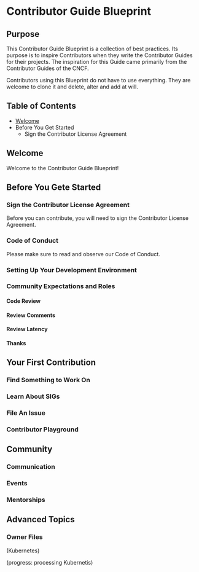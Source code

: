 # Contributor Guide Blueprint

## Purpose

This Contributor Guide Blueprint is a collection of best practices. Its purpose is to inspire Contributors when they write the Contributor Guides for their projects. The inspiration for this Guide came primarily from the Contributor Guides of the CNCF.

Contributors using this Blueprint do not have to use everything. They are welcome to clone it and delete, alter and add at will.

## Table of Contents

- [Welcome](#welcome)
- Before You Get Started
  - Sign the Contributor License Agreement

## Welcome

Welcome to the Contributor Guide Blueprint!

## Before You Gete Started

### Sign the Contributor License Agreement

Before you can contribute, you will need to sign the Contributor License Agreement.

### Code of Conduct

Please make sure to read and observe our Code of Conduct.

### Setting Up Your Development Environment

### Community Expectations and Roles

#### Code Review

#### Review Comments

#### Review Latency

#### Thanks

## Your First Contribution

### Find Something to Work On

### Learn About SIGs

### File An Issue

### Contributor Playground

## Community

### Communication

### Events

### Mentorships

## Advanced Topics

### Owner Files

(Kubernetes)

(progress: processing Kubernetis)
